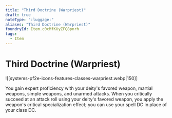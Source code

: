 ```yaml
---
title: "Third Doctrine (Warpriest)"
draft: true
noteType: ":luggage:"
aliases: "Third Doctrine (Warpriest)"
foundryId: Item.c0cMfKUyZFQ8pnrh
tags:
  - Item
---
```


# Third Doctrine (Warpriest)
![[systems-pf2e-icons-features-classes-warpriest.webp|150]]

You gain expert proficiency with your deity's favored weapon, martial weapons, simple weapons, and unarmed attacks. When you critically succeed at an attack roll using your deity's favored weapon, you apply the weapon's critical specialization effect; you can use your spell DC in place of your class DC.
